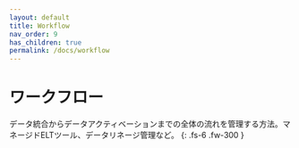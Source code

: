 ```yaml
---
layout: default
title: Workflow
nav_order: 9
has_children: true
permalink: /docs/workflow
---
```


# ワークフロー

データ統合からデータアクティベーションまでの全体の流れを管理する方法。マネージドELTツール、データリネージ管理など。
{: .fs-6 .fw-300 }
